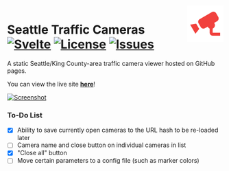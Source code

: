 <img src="icon.png" align="right" height="84" />

# Seattle Traffic Cameras [![Svelte](https://img.shields.io/badge/svelte-%23f1413d.svg?style=for-the-badge&logo=svelte&logoColor=white)](https://svelte.dev/) [![License](https://img.shields.io/github/license/the-sink/seattle-traffic-cams)](https://github.com/the-sink/seattle-traffic-cams/blob/main/LICENSE) [![Issues](https://img.shields.io/github/issues/the-sink/seattle-traffic-cams)](https://github.com/the-sink/seattle-traffic-cams/issues)

A static Seattle/King County-area traffic camera viewer hosted on GitHub pages.

You can view the live site **[here](https://the-sink.github.io/seattle-traffic-cams/public/)**!

[![Screenshot](https://i.imgur.com/KS8pxPn.jpeg)](https://the-sink.github.io/seattle-traffic-cams/public/)

### To-Do List

- [x]  Ability to save currently open cameras to the URL hash to be re-loaded later
- [ ]  Camera name and close button on individual cameras in list
- [x]  "Close all" button
- [ ]  Move certain parameters to a config file (such as marker colors)
